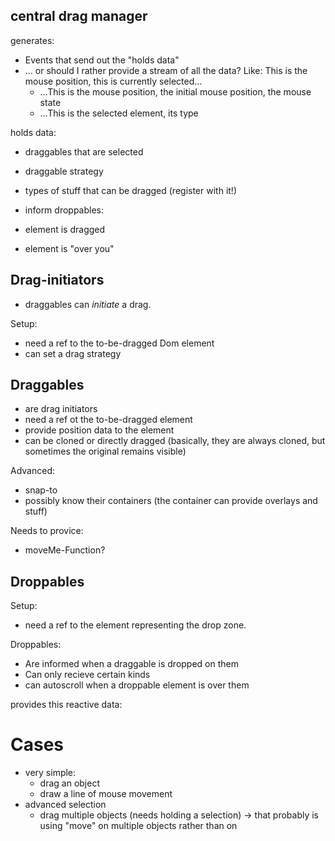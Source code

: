 ## central drag manager

generates:
* Events that send out the "holds data" 
* … or should I rather provide a stream of all the data? Like: This is the mouse position, this is currently selected…
    * …This is the mouse position, the initial mouse position, the mouse state
    * …This is the selected element, its type

holds data:
* draggables that are selected
* draggable strategy
* types of stuff that can be dragged (register with it!)


* inform droppables:
 * element is dragged
 * element is "over you" 

## Drag-initiators

* draggables can *initiate* a drag. 

Setup: 
* need a ref to the to-be-dragged Dom element
* can set a drag strategy

## Draggables

* are drag initiators
* need a ref ot the to-be-dragged element
* provide position data to the element
* can be cloned or directly dragged (basically, they are always cloned, but sometimes the original remains visible)

Advanced:
* snap-to
* possibly know their containers (the container can provide overlays and stuff)

Needs to provice:
* moveMe-Function?

## Droppables

Setup: 
* need a ref to the element representing the drop zone. 

Droppables:
* Are informed when a draggable is dropped on them
* Can only recieve certain kinds 
* can autoscroll when a droppable element is over them


provides this reactive data: 


# Cases

* very simple: 
    * drag an object 
    * draw a line of mouse movement
* advanced selection
    * drag multiple objects (needs holding a selection) → that probably is using "move" on multiple objects rather than on
